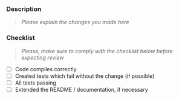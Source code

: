 ### Description

> _Please explain the changes you made here_

### Checklist

> _Please, make sure to comply with the checklist below before expecting review_

- [ ] Code compiles correctly
- [ ] Created tests which fail without the change (if possible)
- [ ] All tests passing
- [ ] Extended the README / documentation, if necessary
